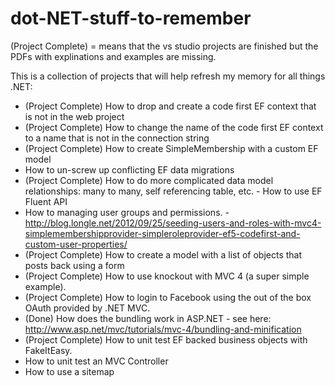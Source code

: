 dot-NET-stuff-to-remember
=========================
(Project Complete) = means that the vs studio projects are finished but the PDFs with explinations and examples are missing.

This is a collection of projects that will help refresh my memory for all things .NET:
  - (Project Complete) How to drop and create a code first EF context that is not in the web project
  - (Project Complete) How to change the name of the code first EF context to a name that is not in the connection string
  - (Project Complete) How to create SimpleMembership with a custom EF model
  - How to un-screw up conflicting EF data migrations
  - (Project Complete) How to do more complicated data model relationships: many to many, self referencing table, etc.
		- How to use EF Fluent API
  - How to managing user groups and permissions.
		- http://blog.longle.net/2012/09/25/seeding-users-and-roles-with-mvc4-simplemembershipprovider-simpleroleprovider-ef5-codefirst-and-custom-user-properties/
  - (Project Complete) How to create a model with a list of objects that posts back using a form 
  - (Project Complete) How to use knockout with MVC 4 (a super simple example).
  - (Project Complete) How to login to Facebook using the out of the box OAuth provided by .NET MVC.
  - (Done) How does the bundling work in ASP.NET - see here: http://www.asp.net/mvc/tutorials/mvc-4/bundling-and-minification
  - (Project Complete) How to unit test EF backed business objects with FakeItEasy.
  - How to unit test an MVC Controller
  - How to use a sitemap